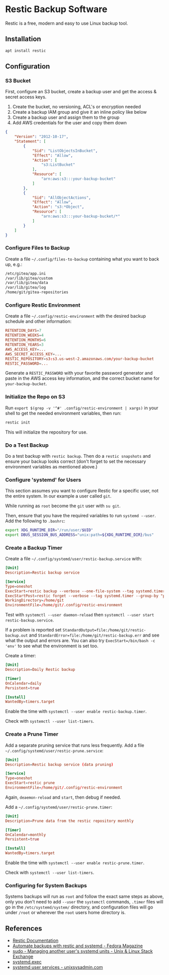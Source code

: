 # Restic Backup Software

Restic is a free, modern and easy to use Linux backup tool.

## Installation

```sh
apt install restic
```

## Configuration

### S3 Bucket

First, configure an S3 bucket, create a backup user and get the access & secret access keys.

1. Create the bucket, no versioning, ACL's or encryption needed
2. Create a backup IAM group and give it an inline policy like below
3. Create a backup user and assign them to the group
4. Add AWS credentials for the user and copy them down

```json
{
    "Version": "2012-10-17",
    "Statement": [
        {
            "Sid": "ListObjectsInBucket",
            "Effect": "Allow",
            "Action": [
                "s3:ListBucket"
            ],
            "Resource": [
                "arn:aws:s3:::your-backup-bucket"
            ]
        },
        {
            "Sid": "AllObjectActions",
            "Effect": "Allow",
            "Action": "s3:*Object",
            "Resource": [
                "arn:aws:s3:::your-backup-bucket/*"
            ]
        }
    ]
}
```

### Configure Files to Backup

Create a file `~/.config/files-to-backup` containing what you want to back up, e.g.:

```txt
/etc/gitea/app.ini
/var/lib/gitea/custom
/var/lib/gitea/data
/var/lib/gitea/log
/home/git/gitea-repositories
```

### Configure Restic Environment

Create a file `~/.config/restic-environment` with the desired backup schedule and other information:

```conf
RETENTION_DAYS=7
RETENTION_WEEKS=4
RETENTION_MONTHS=6
RETENTION_YEARS=3
AWS_ACCESS_KEY=...
AWS_SECRET_ACCESS_KEY=...
RESTIC_REPOSITORY=s3:s3.us-west-2.amazonaws.com/your-backup-bucket
RESTIC_PASSWORD=...
```

Generate a `RESTIC_PASSWORD` with your favorite password generator and paste in the AWS access key information, and the correct bucket name for `your-backup-bucket`.

### Initialize the Repo on S3

Run `export $(grep -v '^#' .config/restic-environment | xargs)` in your shell to get the needed environment variables, then run:

```bash
restic init
```

This will initialize the repository for use.

### Do a Test Backup

Do a test backup with `restic backup`.  Then do a `restic snapshots` and ensure your backup looks correct (don't forget to set the necessary environment variables as mentioned above.)

### Configure 'systemd' for Users

This section assumes you want to configure Restic for a specific user, not the entire system. In our example a user called `git`.

While running as `root` become the `git` user with `su git`.

Then, ensure that you have the required variables to run `systemd --user`.  Add the following to `.bashrc`:

```bash
export XDG_RUNTIME_DIR="/run/user/$UID"
export DBUS_SESSION_BUS_ADDRESS="unix:path=${XDG_RUNTIME_DIR}/bus"
```

### Create a Backup Timer

Create a file `~/.config/systemd/user/restic-backup.service` with:

```conf
[Unit]
Description=Restic backup service

[Service]
Type=oneshot
ExecStart=restic backup --verbose --one-file-system --tag systemd.timer --files-from /home/git/.config/files-to-backup
ExecStartPost=restic forget --verbose --tag systemd.timer --group-by "paths,tags" --keep-daily $RETENTION_DAYS --keep-weekly $RETENTION_WEEKS --keep-monthly $RETENTION_MONTHS --keep-yearly $RETENTION_YEARS
WorkingDirectory=/home/git
EnvironmentFile=/home/git/.config/restic-environment
```

Test with `systemctl --user daemon-reload` then `systemctl --user start restic-backup.service`.

If a problem is reported set `StandardOutput=file:/home/git/restic-backup.out` and `StandardError=file:/home/git/restic-backup.err` and see what the output and errors are.  You can also try `ExecStart=/bin/bash -c 'env'` to see what the environment is set too.

Create a timer:

```conf
[Unit]
Description=Daily Restic backup

[Timer]
OnCalendar=daily
Persistent=true

[Install]
WantedBy=timers.target
```

Enable the time with `systemctl --user enable restic-backup.timer`.

Check with `systemctl --user list-timers`.

### Create a Prune Timer

Add a separate pruning service that runs less frequently.  Add a file `~/.config/systemd/user/restic-prune.service`:

```conf
[Unit]
Description=Restic backup service (data pruning)

[Service]
Type=oneshot
ExecStart=restic prune
EnvironmentFile=/home/git/.config/restic-environment
```

Again, `deaemon-reload` and `start`, then debug if needed.

Add a `~/.config/systemd/user/restic-prune.timer`:

```conf
[Unit]
Description=Prune data from the restic repository monthly

[Timer]
OnCalendar=monthly
Persistent=true

[Install]
WantedBy=timers.target
```

Enable the time with `systemctl --user enable restic-prune.timer`.

Check with `systemctl --user list-timers`.

### Configuring for System Backups

Systems backups will run as `root` and follow the exact same steps as above, only you don't need to add `--user` the `systemctl` commands,  `.timer` files will go in the `/etc/systemd/system/` directory, and configuration files will go under `/root` or wherever the `root` users home directory is.

## References

- [Restic Documentation](https://restic.readthedocs.io/en/stable/index.html)
- [Automate backups with restic and systemd - Fedora Magazine](https://fedoramagazine.org/automate-backups-with-restic-and-systemd/)
- [sudo - Managing another user's systemd units - Unix & Linux Stack Exchange](https://unix.stackexchange.com/questions/245768/managing-another-users-systemd-units/245866#245866)
- [systemd.exec](https://www.freedesktop.org/software/systemd/man/systemd.exec.html)
- [systemd user services - unixsysadmin.com](https://www.unixsysadmin.com/systemd-user-services/)
